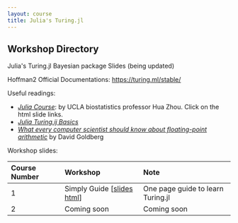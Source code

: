 ```yaml
---
layout: course
title: Julia's Turing.jl
---
```


## Workshop Directory

Julia's Turing.jl Bayesian package Slides (being updated)

Hoffman2 Official Documentations: <https://turing.ml/stable/>

Useful readings:  

* [_Julia Course_](https://ucla-biostat-257-2020spring.github.io/schedule/schedule.html): by UCLA biostatistics professor Hua Zhou. Click on the html slide links.
* [_Julia Turing.ij Basics_](https://turing.ml/dev/docs/using-turing/guide)
* [_What every computer scientist should know about floating-point arithmetic_](https://docs.oracle.com/cd/E19957-01/806-3568/ncg_goldberg.html) by David Goldberg

Workshop slides:

| Course Number | Workshop | Note |
|:-----------|:-----------|:------------|
| 1 | Simply Guide \[[slides html](./slides/submittingJobs.html)\] | One page guide to learn Turing.jl |
| 2 | Coming soon | Coming soon |
